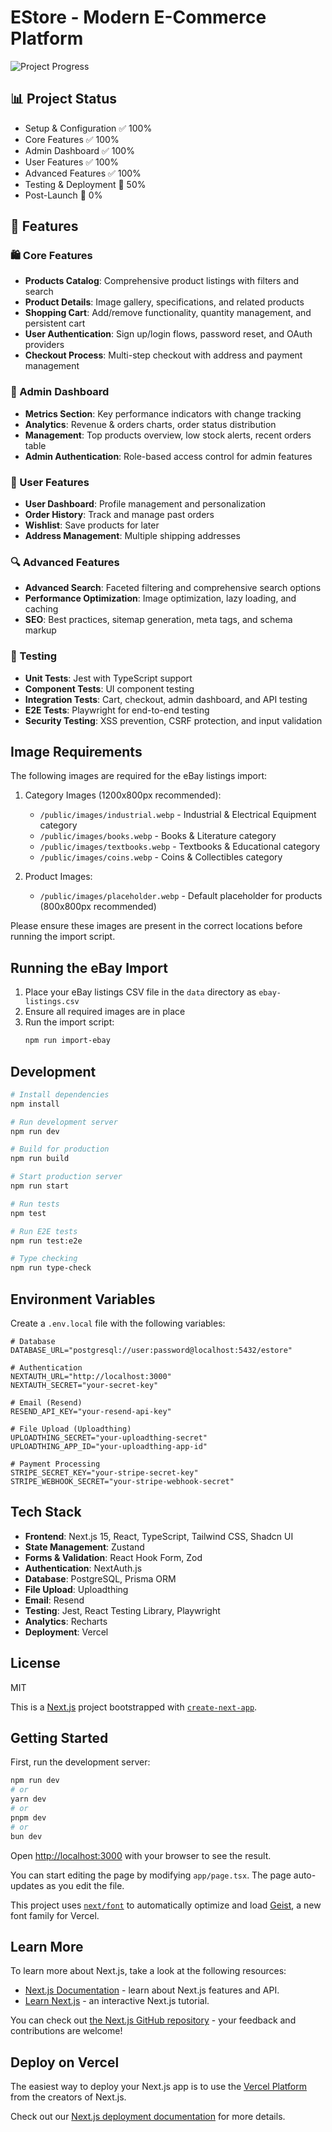 # EStore - Modern E-Commerce Platform

![Project Progress](https://progress-bar.dev/79/?title=Progress)

## 📊 Project Status
- Setup & Configuration    ✅ 100%
- Core Features           ✅ 100%
- Admin Dashboard         ✅ 100%
- User Features           ✅ 100%
- Advanced Features       ✅ 100%
- Testing & Deployment    🔄 50%
- Post-Launch             🚧 0%

## 🌟 Features

### 🛍️ Core Features
- **Products Catalog**: Comprehensive product listings with filters and search
- **Product Details**: Image gallery, specifications, and related products
- **Shopping Cart**: Add/remove functionality, quantity management, and persistent cart
- **User Authentication**: Sign up/login flows, password reset, and OAuth providers
- **Checkout Process**: Multi-step checkout with address and payment management

### 👑 Admin Dashboard
- **Metrics Section**: Key performance indicators with change tracking
- **Analytics**: Revenue & orders charts, order status distribution
- **Management**: Top products overview, low stock alerts, recent orders table
- **Admin Authentication**: Role-based access control for admin features

### 👤 User Features
- **User Dashboard**: Profile management and personalization
- **Order History**: Track and manage past orders
- **Wishlist**: Save products for later
- **Address Management**: Multiple shipping addresses

### 🔍 Advanced Features
- **Advanced Search**: Faceted filtering and comprehensive search options
- **Performance Optimization**: Image optimization, lazy loading, and caching
- **SEO**: Best practices, sitemap generation, meta tags, and schema markup

### 🧪 Testing
- **Unit Tests**: Jest with TypeScript support
- **Component Tests**: UI component testing
- **Integration Tests**: Cart, checkout, admin dashboard, and API testing
- **E2E Tests**: Playwright for end-to-end testing
- **Security Testing**: XSS prevention, CSRF protection, and input validation

## Image Requirements

The following images are required for the eBay listings import:

1. Category Images (1200x800px recommended):
   - `/public/images/industrial.webp` - Industrial & Electrical Equipment category
   - `/public/images/books.webp` - Books & Literature category
   - `/public/images/textbooks.webp` - Textbooks & Educational category
   - `/public/images/coins.webp` - Coins & Collectibles category

2. Product Images:
   - `/public/images/placeholder.webp` - Default placeholder for products (800x800px recommended)

Please ensure these images are present in the correct locations before running the import script.

## Running the eBay Import

1. Place your eBay listings CSV file in the `data` directory as `ebay-listings.csv`
2. Ensure all required images are in place
3. Run the import script:
   ```bash
   npm run import-ebay
   ```

## Development

```bash
# Install dependencies
npm install

# Run development server
npm run dev

# Build for production
npm run build

# Start production server
npm run start

# Run tests
npm test

# Run E2E tests
npm run test:e2e

# Type checking
npm run type-check
```

## Environment Variables

Create a `.env.local` file with the following variables:

```env
# Database
DATABASE_URL="postgresql://user:password@localhost:5432/estore"

# Authentication
NEXTAUTH_URL="http://localhost:3000"
NEXTAUTH_SECRET="your-secret-key"

# Email (Resend)
RESEND_API_KEY="your-resend-api-key"

# File Upload (Uploadthing)
UPLOADTHING_SECRET="your-uploadthing-secret"
UPLOADTHING_APP_ID="your-uploadthing-app-id"

# Payment Processing
STRIPE_SECRET_KEY="your-stripe-secret-key"
STRIPE_WEBHOOK_SECRET="your-stripe-webhook-secret"
```

## Tech Stack

- **Frontend**: Next.js 15, React, TypeScript, Tailwind CSS, Shadcn UI
- **State Management**: Zustand
- **Forms & Validation**: React Hook Form, Zod
- **Authentication**: NextAuth.js
- **Database**: PostgreSQL, Prisma ORM
- **File Upload**: Uploadthing
- **Email**: Resend
- **Testing**: Jest, React Testing Library, Playwright
- **Analytics**: Recharts
- **Deployment**: Vercel

## License

MIT

This is a [Next.js](https://nextjs.org) project bootstrapped with [`create-next-app`](https://nextjs.org/docs/app/api-reference/cli/create-next-app).

## Getting Started

First, run the development server:

```bash
npm run dev
# or
yarn dev
# or
pnpm dev
# or
bun dev
```

Open [http://localhost:3000](http://localhost:3000) with your browser to see the result.

You can start editing the page by modifying `app/page.tsx`. The page auto-updates as you edit the file.

This project uses [`next/font`](https://nextjs.org/docs/app/building-your-application/optimizing/fonts) to automatically optimize and load [Geist](https://vercel.com/font), a new font family for Vercel.

## Learn More

To learn more about Next.js, take a look at the following resources:

- [Next.js Documentation](https://nextjs.org/docs) - learn about Next.js features and API.
- [Learn Next.js](https://nextjs.org/learn) - an interactive Next.js tutorial.

You can check out [the Next.js GitHub repository](https://github.com/vercel/next.js) - your feedback and contributions are welcome!

## Deploy on Vercel

The easiest way to deploy your Next.js app is to use the [Vercel Platform](https://vercel.com/new?utm_medium=default-template&filter=next.js&utm_source=create-next-app&utm_campaign=create-next-app-readme) from the creators of Next.js.

Check out our [Next.js deployment documentation](https://nextjs.org/docs/app/building-your-application/deploying) for more details.
